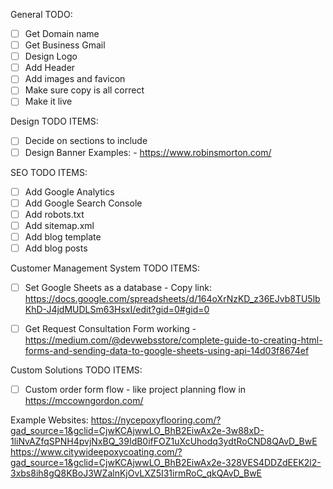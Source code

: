 General TODO:
- [ ] Get Domain name
- [ ] Get Business Gmail
- [ ] Design Logo
- [ ] Add Header
- [ ] Add images and favicon
- [ ] Make sure copy is all correct
- [ ] Make it live

Design TODO ITEMS:
- [ ] Decide on sections to include
- [ ] Design Banner
      Examples:
      - https://www.robinsmorton.com/

SEO TODO ITEMS:
- [ ] Add Google Analytics
- [ ] Add Google Search Console
- [ ] Add robots.txt
- [ ] Add sitemap.xml
- [ ] Add blog template
- [ ] Add blog posts

Customer Management System TODO ITEMS:
- [ ] Set Google Sheets as a database - Copy link: https://docs.google.com/spreadsheets/d/164oXrNzKD_z36EJvb8TU5lbKhD-J4jdMUDLSm63HsxI/edit?gid=0#gid=0
- [ ] Get Request Consultation Form working - https://medium.com/@devwebsstore/complete-guide-to-creating-html-forms-and-sending-data-to-google-sheets-using-api-14d03f8674ef


Custom Solutions TODO ITEMS:
- [ ] Custom order form flow - like project planning flow in https://mccowngordon.com/


Example Websites:
https://nycepoxyflooring.com/?gad_source=1&gclid=CjwKCAjwwLO_BhB2EiwAx2e-3w88xD-1liNvAZfqSPNH4pvjNxBQ_39IdB0ifFOZ1uXcUhodq3ydtRoCND8QAvD_BwE
https://www.citywideepoxycoating.com/?gad_source=1&gclid=CjwKCAjwwLO_BhB2EiwAx2e-328VES4DDZdEEK2l2-3xbs8ih8gQ8KBoJ3WZalnKjOvLXZ5I31irmRoC_qkQAvD_BwE
